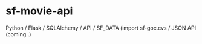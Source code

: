 sf-movie-api
============

Python / Flask / SQLAlchemy / API / SF_DATA (import sf-goc.cvs / JSON API (coming..)
